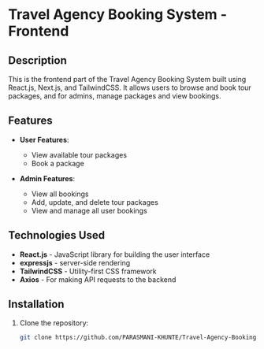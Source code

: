 # Travel Agency Booking System - Frontend

## Description
This is the frontend part of the Travel Agency Booking System built using React.js, Next.js, and TailwindCSS. It allows users to browse and book tour packages, and for admins, manage packages and view bookings.

## Features
- **User Features**:
  - View available tour packages
  - Book a package

- **Admin Features**:
  - View all bookings
  - Add, update, and delete tour packages
  - View and manage all user bookings
  
## Technologies Used
- **React.js** - JavaScript library for building the user interface
- **expressjs** - server-side rendering
- **TailwindCSS** - Utility-first CSS framework
- **Axios** - For making API requests to the backend



## Installation

1. Clone the repository:

   ```bash
   git clone https://github.com/PARASMANI-KHUNTE/Travel-Agency-Booking-System---Frontend
